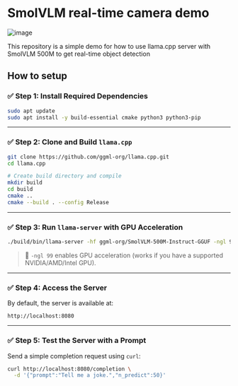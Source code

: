 # SmolVLM real-time camera demo

![image](https://github.com/user-attachments/assets/1777d6e0-0a38-4f74-9afc-50242db8b59a)


This repository is a simple demo for how to use llama.cpp server with SmolVLM 500M to get real-time object detection

## How to setup

### ✅ Step 1: Install Required Dependencies

```bash
sudo apt update
sudo apt install -y build-essential cmake python3 python3-pip
```

---

### ✅ Step 2: Clone and Build `llama.cpp`

```bash
git clone https://github.com/ggml-org/llama.cpp.git
cd llama.cpp

# Create build directory and compile
mkdir build
cd build
cmake ..
cmake --build . --config Release
```

---

### ✅ Step 3: Run `llama-server` with GPU Acceleration

```bash
./build/bin/llama-server -hf ggml-org/SmolVLM-500M-Instruct-GGUF -ngl 99
```

> 📌 `-ngl 99` enables GPU acceleration (works if you have a supported NVIDIA/AMD/Intel GPU).

---

### ✅ Step 4: Access the Server

By default, the server is available at:

```
http://localhost:8080
```

---

### ✅ Step 5: Test the Server with a Prompt

Send a simple completion request using `curl`:

```bash
curl http://localhost:8080/completion \
  -d '{"prompt":"Tell me a joke.","n_predict":50}'
```

